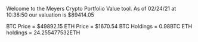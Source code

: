 Welcome to the Meyers Crypto Portfolio Value tool. 
As of 02/24/21 at 10:38:50 our valuation is $89414.05 

BTC Price = $49892.15
 ETH Price = $1670.54
BTC Holdings = 0.98BTC
 ETH holdings = 24.255477532ETH 
